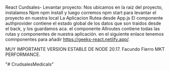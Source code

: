 React Curdsales-
Levantar proyecto: Nos ubicamos en la raiz del proyecto, instalamos Npm
npm install
y luego corremos
npm start
para levantar el proyecto en nuestra local La Aplicacion Rutea desde App.js El componente authprovider contiene el estado global de los datos que son traidos desde el back, y los guardamos aca. el componente Allroutes contiene todas las rutas y componentes de nuestra aplicación. en el siguiente enlace tenemos comnponentes para añadir https://geeks-react.netlify.app/.

MUY IMPORTANTE
VERSION ESTABLE DE NODE 20.17.
Facundo Fierro MKT PERFORMANCE.



"# CrudsalesMedicals" 
